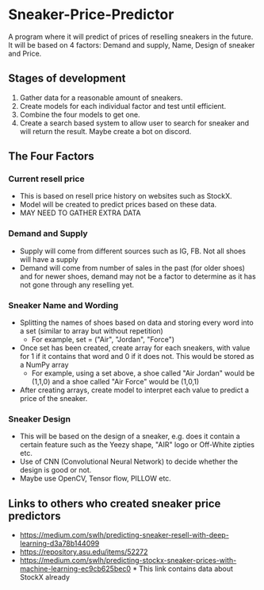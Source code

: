 # Sneaker-Price-Predictor

A program where it will predict of prices of reselling sneakers in the future. It will be based on 4 factors: Demand and supply, Name, Design of sneaker and Price.

<h2>Stages of development</h2>

1. Gather data for a reasonable amount of sneakers.
2. Create models for each individual factor and test until efficient.
3. Combine the four models to get one.
4. Create a search based system to allow user to search for sneaker and will return the result. Maybe create a bot on discord.

<h2>The Four Factors</h2>

<h3>Current resell price</h3>

- This is based on resell price history on websites such as StockX.
- Model will be created to predict prices based on these data.
- MAY NEED TO GATHER EXTRA DATA

<h3>Demand and Supply</h3>

- Supply will come from different sources such as IG, FB. Not all shoes will have a supply
- Demand will come from number of sales in the past (for older shoes) and for newer shoes, demand may not be a factor to determine as it has not gone through any reselling yet.

<h3>Sneaker Name and Wording</h3>

- Splitting the names of shoes based on data and storing every word into a set (similar to array but without repetition)
    - For example, set = ("Air", "Jordan", "Force")
- Once set has been created, create array for each sneakers, with value for 1 if it contains that word and 0 if it does not. This would be stored as a NumPy array
    - For example, using a set above, a shoe called "Air Jordan" would be (1,1,0) and a shoe called "Air Force" would be (1,0,1)
- After creating arrays, create model to interpret each value to predict a price of the sneaker.

<h3>Sneaker Design</h3>

- This will be based on the design of a sneaker, e.g. does it contain a certain feature such as the Yeezy shape, "AIR" logo or Off-White zipties etc.
- Use of CNN (Convolutional Neural Network) to decide whether the design is good or not.
- Maybe use OpenCV, Tensor flow, PILLOW etc.

<h2>Links to others who created sneaker price predictors</h2>

- https://medium.com/swlh/predicting-sneaker-resell-with-deep-learning-d3a78b144099
- https://repository.asu.edu/items/52272
- https://medium.com/swlh/predicting-stockx-sneaker-prices-with-machine-learning-ec9cb625bec0 * This link contains data about StockX already
